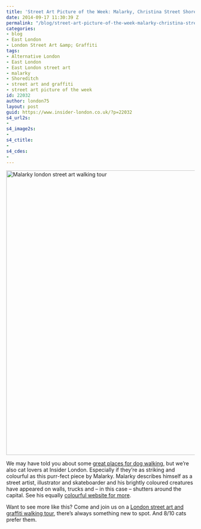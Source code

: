 ```yaml
---
title: 'Street Art Picture of the Week: Malarky, Christina Street Shoreditch'
date: 2014-09-17 11:30:39 Z
permalink: "/blog/street-art-picture-of-the-week-malarky-christina-street-shoreditch/"
categories:
- blog
- East London
- London Street Art &amp; Graffiti
tags:
- Alternative London
- East London
- East London street art
- malarky
- Shoreditch
- street art and graffiti
- street art picture of the week
id: 22032
author: london75
layout: post
guid: https://www.insider-london.co.uk/?p=22032
s4_url2s:
- 
s4_image2s:
- 
s4_ctitle:
- 
s4_cdes:
- 
---
```


[<img class="aligncenter wp-image-22034 size-full" src="/wp-content/uploads/2014/09/Malarky-Christina-Street.jpg" alt="Malarky london street art walking tour" width="569" height="759" />](/wp-content/uploads/2014/09/Malarky-Christina-Street.jpg)

We may have told you about some <a href="/walkies-great-places-walk-dog-london/" target="_blank">great places for dog walking</a>, but we&#8217;re also cat lovers at Insider London. Especially if they&#8217;re as striking and colourful as this purr-fect piece by Malarky. Malarky describes himself as a street artist, illustrator and skateboarder and his brightly coloured creatures have appeared on walls, trucks and &#8211; in this case &#8211; shutters around the capital. See his equally <a href="http://www.malarko.com/" target="_blank">colourful website for more</a>.

Want to see more like this? Come and join us on a <a href="https://www.insider-london.co.uk/tours/street-art-tour-london/" target="_blank">London street art and graffiti walking tour</a>, there&#8217;s always something new to spot. And 8/10 cats prefer them.